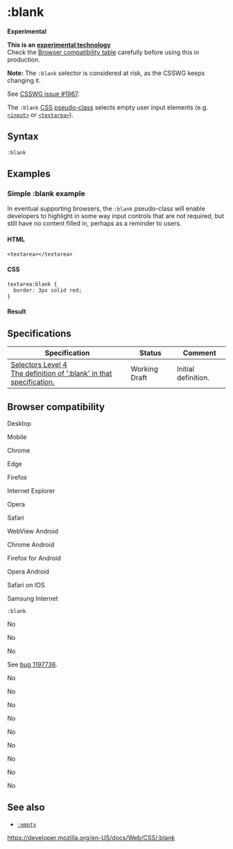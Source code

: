 # :blank

**Experimental**

**This is an [experimental technology](https://developer.mozilla.org/en-US/docs/MDN/Guidelines/Conventions_definitions#experimental)**  
Check the [Browser compatibility table](#browser_compatibility) carefully before using this in production.

**Note:** The `:blank` selector is considered at risk, as the CSSWG keeps changing it.

See [CSSWG issue \#1967](https://github.com/w3c/csswg-drafts/issues/1967).

The `:blank` [CSS](https://developer.mozilla.org/en-US/docs/Web/CSS) [pseudo-class](pseudo-classes) selects empty user input elements (e.g. [`<input>`](https://developer.mozilla.org/en-US/docs/Web/HTML/Element/input) or [`<textarea>`](https://developer.mozilla.org/en-US/docs/Web/HTML/Element/textarea)).

## Syntax

    :blank

## Examples

### Simple :blank example

In eventual supporting browsers, the `:blank` pseudo-class will enable developers to highlight in some way input controls that are not required, but still have no content filled in, perhaps as a reminder to users.

#### HTML

    <textarea></textarea>

#### CSS

    textarea:blank {
      border: 3px solid red;
    }

#### Result

## Specifications

<table><thead><tr class="header"><th>Specification</th><th>Status</th><th>Comment</th></tr></thead><tbody><tr class="odd"><td><a href="https://drafts.csswg.org/selectors-4/#blank-pseudo">Selectors Level 4<br />
<span class="small">The definition of ':blank' in that specification.</span></a></td><td><span class="spec-wd">Working Draft</span></td><td>Initial definition.</td></tr></tbody></table>

## Browser compatibility

Desktop

Mobile

Chrome

Edge

Firefox

Internet Explorer

Opera

Safari

WebView Android

Chrome Android

Firefox for Android

Opera Android

Safari on IOS

Samsung Internet

`:blank`

No

No

No

See [bug 1197736](https://bugzil.la/1197736).

No

No

No

No

No

No

No

No

No

## See also

- [`:empty`](:empty)

<a href="https://developer.mozilla.org/en-US/docs/Web/CSS/:blank" class="_attribution-link">https://developer.mozilla.org/en-US/docs/Web/CSS/:blank</a>
